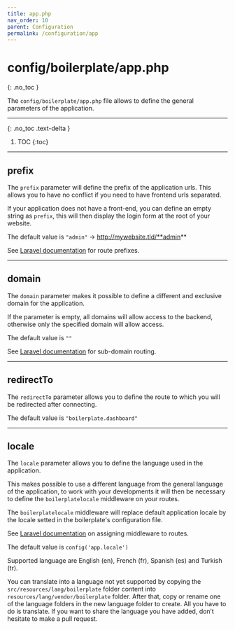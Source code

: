 ```yaml
---
title: app.php
nav_order: 10
parent: Configuration
permalink: /configuration/app
---
```


# config/boilerplate/app.php
{: .no_toc }

The `config/boilerplate/app.php` file allows to define the general parameters of the application.

---

{: .no_toc .text-delta }

1. TOC
{:toc}

---

## prefix

The `prefix` parameter will define the prefix of the application urls. This allows you to have no conflict if you need 
to have frontend urls separated.

If your application does not have a front-end, you can define an empty string as `prefix`, this will then display the 
login form at the root of your website.

The default value is `"admin"` &rarr; http://mywebsite.tld/**admin**

See [Laravel documentation](https://laravel.com/docs/master/routing#route-group-prefixes) for route prefixes.

---

## domain

The `domain` parameter makes it possible to define a different and exclusive domain for the application.

If the parameter is empty, all domains will allow access to the backend, otherwise only the specified domain will allow 
access.

The default value is `""`

See [Laravel documentation](https://laravel.com/docs/master/routing#route-group-sub-domain-routing) for sub-domain 
routing.

---

## redirectTo

The `redirectTo` parameter allows you to define the route to which you will be redirected after connecting.

The default value is `"boilerplate.dashboard"`

---

## locale

The `locale` parameter allows you to define the language used in the application. 

This makes possible to use a different language from the general language of the application, to work with your 
developments it will then be necessary to define the `boilerplatelocale` middleware on your routes.

The `boilerplatelocale` middleware will replace default application locale by the locale setted in the boilerplate's 
configuration file.

See [Laravel documentation](https://laravel.com/docs/master/middleware#assigning-middleware-to-routes) on assigning 
middleware to routes.

The default value is `config('app.locale')`

Supported language are English (en), French (fr), Spanish (es) and Turkish (tr).

You can translate into a language not yet supported by copying the `src/resources/lang/boilerplate` folder content into 
`resources/lang/vendor/boilerplate` folder. After that, copy or rename one of the language folders in the new language 
folder to create. All you have to do is translate. If you want to share the language you have added, don’t hesitate to 
make a pull request.

